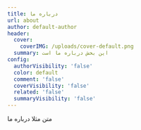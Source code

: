 ```yaml
---
title: درباره ما
url: about
author: default-author
header:
  cover:
    coverIMG: /uploads/cover-default.png
  summary: این بخش درباره ما است
config:
  authorVisibility: 'false'
  color: default
  comment: 'false'
  coverVisibility: 'false'
  related: 'false'
  summaryVisibility: 'false'
---
```

متن مثلا درباره ما

